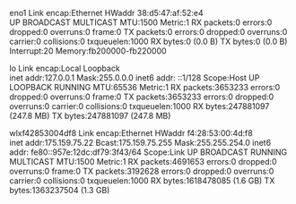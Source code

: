 eno1      Link encap:Ethernet  HWaddr 38:d5:47:af:52:e4  
          UP BROADCAST MULTICAST  MTU:1500  Metric:1
          RX packets:0 errors:0 dropped:0 overruns:0 frame:0
          TX packets:0 errors:0 dropped:0 overruns:0 carrier:0
          collisions:0 txqueuelen:1000 
          RX bytes:0 (0.0 B)  TX bytes:0 (0.0 B)
          Interrupt:20 Memory:fb200000-fb220000 

lo        Link encap:Local Loopback  
          inet addr:127.0.0.1  Mask:255.0.0.0
          inet6 addr: ::1/128 Scope:Host
          UP LOOPBACK RUNNING  MTU:65536  Metric:1
          RX packets:3653233 errors:0 dropped:0 overruns:0 frame:0
          TX packets:3653233 errors:0 dropped:0 overruns:0 carrier:0
          collisions:0 txqueuelen:1000 
          RX bytes:247881097 (247.8 MB)  TX bytes:247881097 (247.8 MB)

wlxf42853004df8 Link encap:Ethernet  HWaddr f4:28:53:00:4d:f8  
          inet addr:175.159.75.22  Bcast:175.159.75.255  Mask:255.255.254.0
          inet6 addr: fe80::957e:12dc:df79:3f43/64 Scope:Link
          UP BROADCAST RUNNING MULTICAST  MTU:1500  Metric:1
          RX packets:4691653 errors:0 dropped:0 overruns:0 frame:0
          TX packets:3192628 errors:0 dropped:0 overruns:0 carrier:0
          collisions:0 txqueuelen:1000 
          RX bytes:1618478085 (1.6 GB)  TX bytes:1363237504 (1.3 GB)

